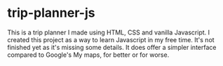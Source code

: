 # trip-planner-js
This is a trip planner I made using HTML, CSS and vanilla Javascript. I created this project as a way to learn Javascript in my free time. It's not finished yet as it's missing some details. It does offer a simpler interface compared to Google's My maps, for better or for worse.
